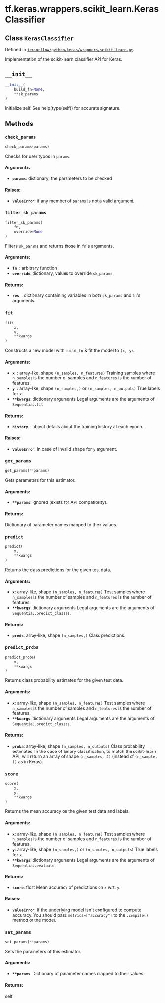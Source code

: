 <div itemscope itemtype="http://developers.google.com/ReferenceObject">
<meta itemprop="name" content="tf.keras.wrappers.scikit_learn.KerasClassifier" />
<meta itemprop="path" content="Stable" />
<meta itemprop="property" content="__init__"/>
<meta itemprop="property" content="check_params"/>
<meta itemprop="property" content="filter_sk_params"/>
<meta itemprop="property" content="fit"/>
<meta itemprop="property" content="get_params"/>
<meta itemprop="property" content="predict"/>
<meta itemprop="property" content="predict_proba"/>
<meta itemprop="property" content="score"/>
<meta itemprop="property" content="set_params"/>
</div>

# tf.keras.wrappers.scikit_learn.KerasClassifier

## Class `KerasClassifier`





Defined in [`tensorflow/python/keras/wrappers/scikit_learn.py`](https://www.tensorflow.org/code/tensorflow/python/keras/wrappers/scikit_learn.py).

Implementation of the scikit-learn classifier API for Keras.
  

<h2 id="__init__"><code>__init__</code></h2>

``` python
__init__(
    build_fn=None,
    **sk_params
)
```

Initialize self.  See help(type(self)) for accurate signature.



## Methods

<h3 id="check_params"><code>check_params</code></h3>

``` python
check_params(params)
```

Checks for user typos in `params`.

#### Arguments:

* <b>`params`</b>: dictionary; the parameters to be checked


#### Raises:

* <b>`ValueError`</b>: if any member of `params` is not a valid argument.

<h3 id="filter_sk_params"><code>filter_sk_params</code></h3>

``` python
filter_sk_params(
    fn,
    override=None
)
```

Filters `sk_params` and returns those in `fn`'s arguments.

#### Arguments:

* <b>`fn `</b>: arbitrary function
* <b>`override`</b>: dictionary, values to override `sk_params`


#### Returns:

* <b>`res `</b>: dictionary containing variables
        in both `sk_params` and `fn`'s arguments.

<h3 id="fit"><code>fit</code></h3>

``` python
fit(
    x,
    y,
    **kwargs
)
```

Constructs a new model with `build_fn` & fit the model to `(x, y)`.

#### Arguments:

* <b>`x `</b>: array-like, shape `(n_samples, n_features)`
        Training samples where `n_samples` is the number of samples
        and `n_features` is the number of features.
* <b>`y `</b>: array-like, shape `(n_samples,)` or `(n_samples, n_outputs)`
        True labels for `x`.
* <b>`**kwargs`</b>: dictionary arguments
        Legal arguments are the arguments of `Sequential.fit`


#### Returns:

* <b>`history `</b>: object
        details about the training history at each epoch.


#### Raises:

* <b>`ValueError`</b>: In case of invalid shape for `y` argument.

<h3 id="get_params"><code>get_params</code></h3>

``` python
get_params(**params)
```

Gets parameters for this estimator.

#### Arguments:

* <b>`**params`</b>: ignored (exists for API compatibility).


#### Returns:

Dictionary of parameter names mapped to their values.

<h3 id="predict"><code>predict</code></h3>

``` python
predict(
    x,
    **kwargs
)
```

Returns the class predictions for the given test data.

#### Arguments:

* <b>`x`</b>: array-like, shape `(n_samples, n_features)`
        Test samples where `n_samples` is the number of samples
        and `n_features` is the number of features.
* <b>`**kwargs`</b>: dictionary arguments
        Legal arguments are the arguments
        of `Sequential.predict_classes`.


#### Returns:

* <b>`preds`</b>: array-like, shape `(n_samples,)`
        Class predictions.

<h3 id="predict_proba"><code>predict_proba</code></h3>

``` python
predict_proba(
    x,
    **kwargs
)
```

Returns class probability estimates for the given test data.

#### Arguments:

* <b>`x`</b>: array-like, shape `(n_samples, n_features)`
        Test samples where `n_samples` is the number of samples
        and `n_features` is the number of features.
* <b>`**kwargs`</b>: dictionary arguments
        Legal arguments are the arguments
        of `Sequential.predict_classes`.


#### Returns:

* <b>`proba`</b>: array-like, shape `(n_samples, n_outputs)`
        Class probability estimates.
        In the case of binary classification,
        to match the scikit-learn API,
        will return an array of shape `(n_samples, 2)`
        (instead of `(n_sample, 1)` as in Keras).

<h3 id="score"><code>score</code></h3>

``` python
score(
    x,
    y,
    **kwargs
)
```

Returns the mean accuracy on the given test data and labels.

#### Arguments:

* <b>`x`</b>: array-like, shape `(n_samples, n_features)`
        Test samples where `n_samples` is the number of samples
        and `n_features` is the number of features.
* <b>`y`</b>: array-like, shape `(n_samples,)` or `(n_samples, n_outputs)`
        True labels for `x`.
* <b>`**kwargs`</b>: dictionary arguments
        Legal arguments are the arguments of `Sequential.evaluate`.


#### Returns:

* <b>`score`</b>: float
        Mean accuracy of predictions on `x` wrt. `y`.


#### Raises:

* <b>`ValueError`</b>: If the underlying model isn't configured to
        compute accuracy. You should pass `metrics=["accuracy"]` to
        the `.compile()` method of the model.

<h3 id="set_params"><code>set_params</code></h3>

``` python
set_params(**params)
```

Sets the parameters of this estimator.

#### Arguments:

* <b>`**params`</b>: Dictionary of parameter names mapped to their values.


#### Returns:

self



